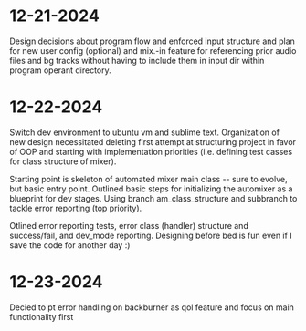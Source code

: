 # 12-21-2024
Design decisions about program flow and enforced input structure and plan for new user config (optional) and mix.-in feature for referencing prior audio files and bg tracks without having to include them in input dir within program operant directory.
 

# 12-22-2024
Switch dev environment to ubuntu vm and sublime text. Organization of new design necessitated deleting first attempt at structuring project in favor of OOP and starting with implementation priorities (i.e. defining test casses for class structure of mixer).

Starting point is skeleton of automated mixer main class -- sure to evolve, but basic entry point. Outlined basic steps for initializing the automixer as a blueprint for dev stages. Using branch am_class_structure and subbranch to tackle error reporting (top priority).

Otlined error reporting tests, error class (handler) structure and success/fail, and dev_mode reporting. Designing before bed is fun even if I save the code for another day :)

# 12-23-2024
Decied to pt error handling on backburner as qol feature and focus on main functionality first